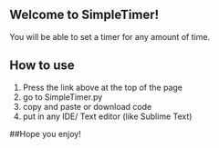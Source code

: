 ## Welcome to SimpleTimer!

You will be able to set a timer for any amount of time.
## How to use
1. Press the link above at the top of the page
2. go to SimpleTimer.py
3. copy and paste or download code
4. put in any IDE/ Text editor (like Sublime Text)

##Hope you enjoy!
